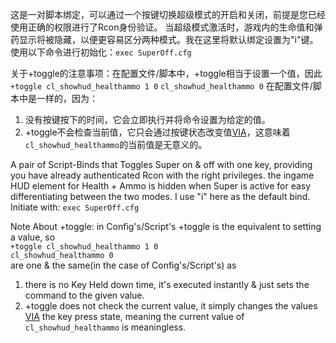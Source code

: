 这是一对脚本绑定，可以通过一个按键切换超级模式的开启和关闭，前提是您已经使用正确的权限进行了Rcon身份验证。
当超级模式激活时，游戏内的生命值和弹药显示将被隐藏，以便更容易区分两种模式。我在这里将默认绑定设置为"i"键。
使用以下命令进行初始化：`exec SuperOff.cfg`

关于+toggle的注意事项：在配置文件/脚本中，+toggle相当于设置一个值，因此
`+toggle cl_showhud_healthammo 1 0`
`cl_showhud_healthammo 0`
在配置文件/脚本中是一样的，因为：
1. 没有按键按下的时间，它会立即执行并将命令设置为给定的值。
2. +toggle不会检查当前值，它只会通过按键状态改变值[VIA](https://www.merriam-webster.com/dictionary/via)，这意味着`cl_showhud_healthammo`的当前值是无意义的。




A pair of Script-Binds that Toggles Super on & off with one key, providing you have already authenticated Rcon with the right privileges.
the ingame HUD element for Health + Ammo is hidden when Super is active for easy differentiating between the two modes. I use "i" here as the default bind.
Initiate with: `exec SuperOff.cfg`


Note About +toggle: in Config's/Script's +toggle is the equivalent to setting a value, so   
`+toggle cl_showhud_healthammo 1 0`   
`cl_showhud_healthammo 0`   
are one & the same(in the case of Config's/Script's) as
1. there is no Key Held down time, it's executed instantly & just sets the command to the given value.
2. +toggle does not check the current value, it simply changes the values [VIA](https://www.merriam-webster.com/dictionary/via) the key press state, meaning the current value of `cl_showhud_healthammo` is meaningless.






  
